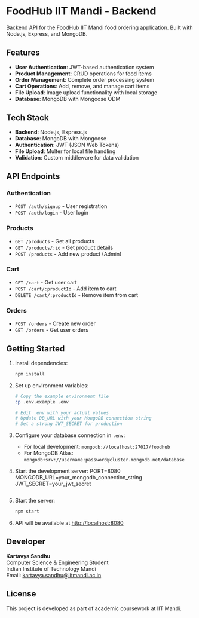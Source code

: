 # FoodHub IIT Mandi - Backend

Backend API for the FoodHub IIT Mandi food ordering application. Built with Node.js, Express, and MongoDB.

## Features

- **User Authentication**: JWT-based authentication system
- **Product Management**: CRUD operations for food items
- **Order Management**: Complete order processing system
- **Cart Operations**: Add, remove, and manage cart items
- **File Upload**: Image upload functionality with local storage
- **Database**: MongoDB with Mongoose ODM

## Tech Stack

- **Backend**: Node.js, Express.js
- **Database**: MongoDB with Mongoose
- **Authentication**: JWT (JSON Web Tokens)
- **File Upload**: Multer for local file handling
- **Validation**: Custom middleware for data validation

## API Endpoints

### Authentication
- `POST /auth/signup` - User registration
- `POST /auth/login` - User login

### Products
- `GET /products` - Get all products
- `GET /products/:id` - Get product details
- `POST /products` - Add new product (Admin)

### Cart
- `GET /cart` - Get user cart
- `POST /cart/:productId` - Add item to cart
- `DELETE /cart/:productId` - Remove item from cart

### Orders
- `POST /orders` - Create new order
- `GET /orders` - Get user orders

## Getting Started

1. Install dependencies:
   ```bash
   npm install
   ```

2. Set up environment variables:
   ```bash
   # Copy the example environment file
   cp .env.example .env
   
   # Edit .env with your actual values
   # Update DB_URL with your MongoDB connection string
   # Set a strong JWT_SECRET for production
   ```

3. Configure your database connection in `.env`:
   - For local development: `mongodb://localhost:27017/foodhub`
   - For MongoDB Atlas: `mongodb+srv://username:password@cluster.mongodb.net/database`

4. Start the development server:
   PORT=8080
   MONGODB_URL=your_mongodb_connection_string
   JWT_SECRET=your_jwt_secret
   ```

3. Start the server:
   ```bash
   npm start
   ```

4. API will be available at [http://localhost:8080](http://localhost:8080)

## Developer

**Kartavya Sandhu**  
Computer Science & Engineering Student  
Indian Institute of Technology Mandi  
Email: kartavya.sandhu@iitmandi.ac.in

## License

This project is developed as part of academic coursework at IIT Mandi.